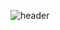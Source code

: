 ![header](https://capsule-render.vercel.app/api?type=cylinder&color=000000&height=150&section=header&text=Jo-HanByeol&fontColor=ffffff&fontSize=70&animation=fadeIn&fontAlignY=55&desc=%20&descAlignY=62&descAlign=62)

